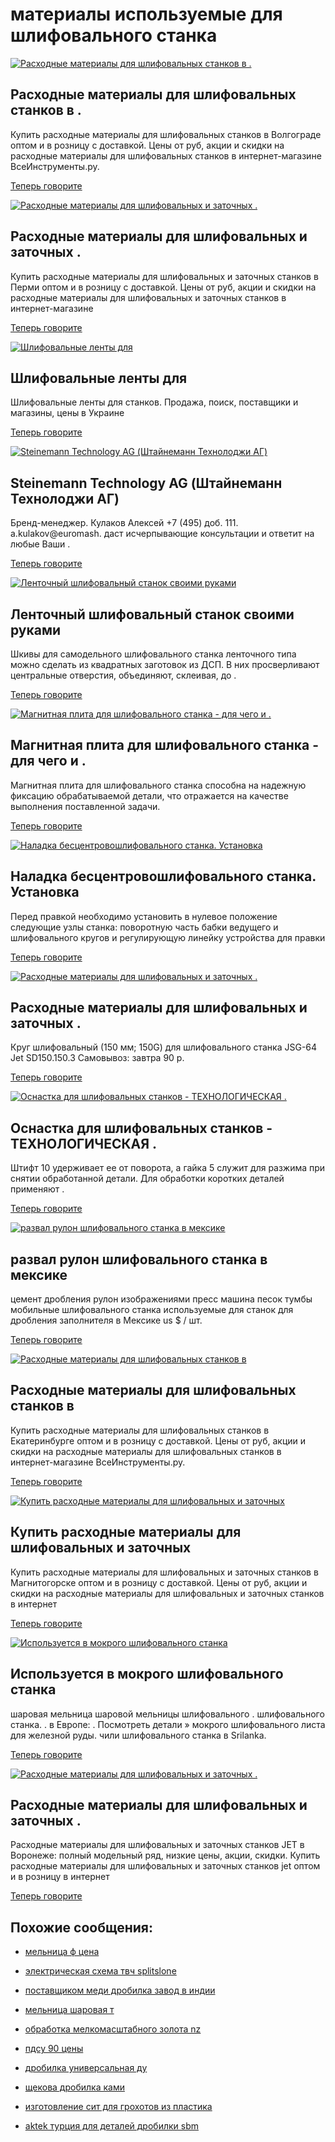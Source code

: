 # материалы используемые для шлифовального станка
<a href="https://ru.ecuriezuff.be/products/" target="_blank">![Расходные материалы для шлифовальных станков в .](https://github.com/millmachine/images/raw/main/542.jpg)</a>
## Расходные материалы для шлифовальных станков в .
Купить расходные материалы для шлифовальных станков в Волгограде оптом и в розницу с доставкой. Цены от руб, акции и скидки на расходные материалы для шлифовальных станков в интернет-магазине ВсеИнструменты.ру.
<a href="https://ru.ecuriezuff.be/products/" target="_blank">Теперь говорите</a>
<a href="https://ru.ecuriezuff.be/products/" target="_blank">![Расходные материалы для шлифовальных и заточных .](https://github.com/millmachine/images/raw/main/281.jpg)</a>
## Расходные материалы для шлифовальных и заточных .
Купить расходные материалы для шлифовальных и заточных станков в Перми оптом и в розницу с доставкой. Цены от руб, акции и скидки на расходные материалы для шлифовальных и заточных станков в интернет-магазине 
<a href="https://ru.ecuriezuff.be/products/" target="_blank">Теперь говорите</a>
<a href="https://ru.ecuriezuff.be/products/" target="_blank">![Шлифовальные ленты для ](https://github.com/millmachine/images/raw/main/198.jpg)</a>
## Шлифовальные ленты для 
Шлифовальные ленты для станков. Продажа, поиск, поставщики и магазины, цены в Украине
<a href="https://ru.ecuriezuff.be/products/" target="_blank">Теперь говорите</a>
<a href="https://ru.ecuriezuff.be/products/" target="_blank">![Steinemann Technology AG (Штайнеманн Технолоджи АГ)](https://github.com/millmachine/images/raw/main/31.jpg)</a>
## Steinemann Technology AG (Штайнеманн Технолоджи АГ)
Бренд-менеджер. Кулаков Алексей +7 (495) доб. 111. a.kulakov@euromash. даст исчерпывающие консультации и ответит на любые Ваши .
<a href="https://ru.ecuriezuff.be/products/" target="_blank">Теперь говорите</a>
<a href="https://ru.ecuriezuff.be/products/" target="_blank">![Ленточный шлифовальный станок своими руками](https://github.com/millmachine/images/raw/main/701.jpg)</a>
## Ленточный шлифовальный станок своими руками
Шкивы для самодельного шлифовального станка ленточного типа можно сделать из квадратных заготовок из ДСП. В них просверливают центральные отверстия, объединяют, склеивая, до .
<a href="https://ru.ecuriezuff.be/products/" target="_blank">Теперь говорите</a>
<a href="https://ru.ecuriezuff.be/products/" target="_blank">![Магнитная плита для шлифовального станка - для чего и .](https://github.com/millmachine/images/raw/main/399.jpg)</a>
## Магнитная плита для шлифовального станка - для чего и .
Магнитная плита для шлифовального станка способна на надежную фиксацию обрабатываемой детали, что отражается на качестве выполнения поставленной задачи.
<a href="https://ru.ecuriezuff.be/products/" target="_blank">Теперь говорите</a>
<a href="https://ru.ecuriezuff.be/products/" target="_blank">![Наладка бесцентровошлифовального станка. Установка ](https://github.com/millmachine/images/raw/main/384.jpg)</a>
## Наладка бесцентровошлифовального станка. Установка 
Перед правкой необходимо установить в нулевое положение следующие узлы станка: поворотную часть бабки ведущего и шлифовального кругов и регулирующую линейку устройства для правки 
<a href="https://ru.ecuriezuff.be/products/" target="_blank">Теперь говорите</a>
<a href="https://ru.ecuriezuff.be/products/" target="_blank">![Расходные материалы для шлифовальных и заточных .](https://github.com/millmachine/images/raw/main/374.jpg)</a>
## Расходные материалы для шлифовальных и заточных .
Круг шлифовальный (150 мм; 150G) для шлифовального станка JSG-64 Jet SD150.150.3 Самовывоз: завтра 90 р.
<a href="https://ru.ecuriezuff.be/products/" target="_blank">Теперь говорите</a>
<a href="https://ru.ecuriezuff.be/products/" target="_blank">![Оснастка для шлифовальных станков - ТЕХНОЛОГИЧЕСКАЯ .](https://github.com/millmachine/images/raw/main/414.jpg)</a>
## Оснастка для шлифовальных станков - ТЕХНОЛОГИЧЕСКАЯ .
Штифт 10 удерживает ее от поворота, а гайка 5 служит для разжима при снятии обработанной детали. Для обработки коротких деталей применяют .
<a href="https://ru.ecuriezuff.be/products/" target="_blank">Теперь говорите</a>
<a href="https://ru.ecuriezuff.be/products/" target="_blank">![развал рулон шлифовального станка в мексике](https://github.com/millmachine/images/raw/main/444.jpg)</a>
## развал рулон шлифовального станка в мексике
цемент дробления рулон изображениями пресс машина песок тумбы мобильные шлифовального станка используемые для станок для дробления заполнителя в Мексике us $ / шт.
<a href="https://ru.ecuriezuff.be/products/" target="_blank">Теперь говорите</a>
<a href="https://ru.ecuriezuff.be/products/" target="_blank">![Расходные материалы для шлифовальных станков в ](https://github.com/millmachine/images/raw/main/318.jpg)</a>
## Расходные материалы для шлифовальных станков в 
Купить расходные материалы для шлифовальных станков в Екатеринбурге оптом и в розницу с доставкой. Цены от руб, акции и скидки на расходные материалы для шлифовальных станков в интернет-магазине ВсеИнструменты.ру.
<a href="https://ru.ecuriezuff.be/products/" target="_blank">Теперь говорите</a>
<a href="https://ru.ecuriezuff.be/products/" target="_blank">![Купить расходные материалы для шлифовальных и заточных ](https://github.com/millmachine/images/raw/main/281.jpg)</a>
## Купить расходные материалы для шлифовальных и заточных 
Купить расходные материалы для шлифовальных и заточных станков в Магнитогорске оптом и в розницу с доставкой. Цены от руб, акции и скидки на расходные материалы для шлифовальных и заточных станков в интернет 
<a href="https://ru.ecuriezuff.be/products/" target="_blank">Теперь говорите</a>
<a href="https://ru.ecuriezuff.be/products/" target="_blank">![Используется в мокрого шлифовального станка](https://github.com/millmachine/images/raw/main/367.jpg)</a>
## Используется в мокрого шлифовального станка
шаровая мельница шаровой мельницы шлифовального . шлифовального станка. . в Европе: . Посмотреть детали » мокрого шлифовального листа для железной руды. чили шлифовального станка в Srilanka.
<a href="https://ru.ecuriezuff.be/products/" target="_blank">Теперь говорите</a>
<a href="https://ru.ecuriezuff.be/products/" target="_blank">![Расходные материалы для шлифовальных и заточных .](https://github.com/millmachine/images/raw/main/378.jpg)</a>
## Расходные материалы для шлифовальных и заточных .
Расходные материалы для шлифовальных и заточных станков JET в Воронеже: полный модельный ряд, низкие цены, акции, скидки. Купить расходные материалы для шлифовальных и заточных станков jet оптом и в розницу в интернет 
<a href="https://ru.ecuriezuff.be/products/" target="_blank">Теперь говорите</a>
## Похожие сообщения:
* [мельница ф цена](%D0%BC%D0%B5%D0%BB%D1%8C%D0%BD%D0%B8%D1%86%D0%B0%20%D1%84%20%D1%86%D0%B5%D0%BD%D0%B0.md)
* [электрическая схема твч splitslone](%D1%8D%D0%BB%D0%B5%D0%BA%D1%82%D1%80%D0%B8%D1%87%D0%B5%D1%81%D0%BA%D0%B0%D1%8F%20%D1%81%D1%85%D0%B5%D0%BC%D0%B0%20%D1%82%D0%B2%D1%87%20splitslone.md)
* [поставщиком меди дробилка завод в индии](%D0%BF%D0%BE%D1%81%D1%82%D0%B0%D0%B2%D1%89%D0%B8%D0%BA%D0%BE%D0%BC%20%D0%BC%D0%B5%D0%B4%D0%B8%20%D0%B4%D1%80%D0%BE%D0%B1%D0%B8%D0%BB%D0%BA%D0%B0%20%D0%B7%D0%B0%D0%B2%D0%BE%D0%B4%20%D0%B2%20%D0%B8%D0%BD%D0%B4%D0%B8%D0%B8.md)
* [мельница шаровая т](%D0%BC%D0%B5%D0%BB%D1%8C%D0%BD%D0%B8%D1%86%D0%B0%20%D1%88%D0%B0%D1%80%D0%BE%D0%B2%D0%B0%D1%8F%20%D1%82.md)
* [обработка мелкомасштабного золота nz](%D0%BE%D0%B1%D1%80%D0%B0%D0%B1%D0%BE%D1%82%D0%BA%D0%B0%20%D0%BC%D0%B5%D0%BB%D0%BA%D0%BE%D0%BC%D0%B0%D1%81%D1%88%D1%82%D0%B0%D0%B1%D0%BD%D0%BE%D0%B3%D0%BE%20%D0%B7%D0%BE%D0%BB%D0%BE%D1%82%D0%B0%20nz.md)
* [пдсу 90 цены](%D0%BF%D0%B4%D1%81%D1%83%2090%20%D1%86%D0%B5%D0%BD%D1%8B.md)
* [дробилка универсальная ду](%D0%B4%D1%80%D0%BE%D0%B1%D0%B8%D0%BB%D0%BA%D0%B0%20%D1%83%D0%BD%D0%B8%D0%B2%D0%B5%D1%80%D1%81%D0%B0%D0%BB%D1%8C%D0%BD%D0%B0%D1%8F%20%D0%B4%D1%83.md)
* [щекова дробилка ками](%D1%89%D0%B5%D0%BA%D0%BE%D0%B2%D0%B0%20%D0%B4%D1%80%D0%BE%D0%B1%D0%B8%D0%BB%D0%BA%D0%B0%20%D0%BA%D0%B0%D0%BC%D0%B8.md)
* [изготовление сит для грохотов из пластика](%D0%B8%D0%B7%D0%B3%D0%BE%D1%82%D0%BE%D0%B2%D0%BB%D0%B5%D0%BD%D0%B8%D0%B5%20%D1%81%D0%B8%D1%82%20%D0%B4%D0%BB%D1%8F%20%D0%B3%D1%80%D0%BE%D1%85%D0%BE%D1%82%D0%BE%D0%B2%20%D0%B8%D0%B7%20%D0%BF%D0%BB%D0%B0%D1%81%D1%82%D0%B8%D0%BA%D0%B0.md)
* [aktek турция для деталей дробилки sbm](aktek%20%D1%82%D1%83%D1%80%D1%86%D0%B8%D1%8F%20%D0%B4%D0%BB%D1%8F%20%D0%B4%D0%B5%D1%82%D0%B0%D0%BB%D0%B5%D0%B9%20%D0%B4%D1%80%D0%BE%D0%B1%D0%B8%D0%BB%D0%BA%D0%B8%20sbm.md)
